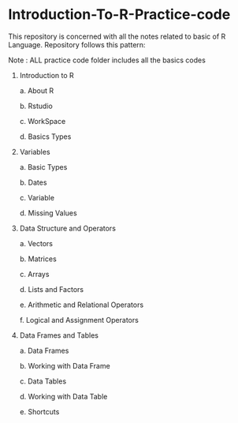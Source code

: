 # Introduction-To-R-Practice-code
This repository is concerned with all the notes related to basic of R Language.
Repository follows this pattern:

Note : ALL practice code folder includes all the basics codes 

1. Introduction to R

     a. About R

     b. Rstudio 

     c. WorkSpace  

     d. Basics Types

2. Variables  

     a. Basic Types 

     b. Dates 

     c. Variable 

     d. Missing Values

3. Data Structure and Operators

    a. Vectors

    b. Matrices

    c. Arrays

    d. Lists and Factors

    e. Arithmetic and Relational Operators

    f. Logical and Assignment Operators

4. Data Frames and Tables

    a. Data Frames

    b. Working with Data Frame

    c. Data Tables

    d. Working with Data Table

    e. Shortcuts



